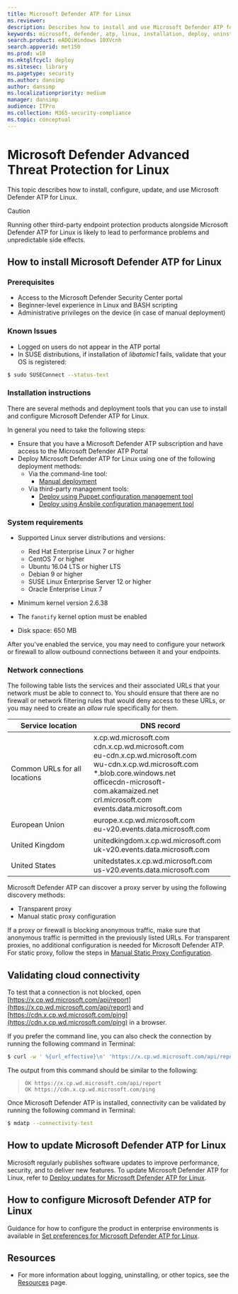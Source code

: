 ```yaml
---
title: Microsoft Defender ATP for Linux
ms.reviewer: 
description: Describes how to install and use Microsoft Defender ATP for Linux.
keywords: microsoft, defender, atp, linux, installation, deploy, uninstallation, puppet, ansible, linux, redhat, ubuntu, debian, sles, suse, centos
search.product: eADQiWindows 10XVcnh
search.appverid: met150
ms.prod: w10
ms.mktglfcycl: deploy
ms.sitesec: library
ms.pagetype: security
ms.author: dansimp
author: dansimp
ms.localizationpriority: medium
manager: dansimp
audience: ITPro
ms.collection: M365-security-compliance 
ms.topic: conceptual
---
```


# Microsoft Defender Advanced Threat Protection for Linux

This topic describes how to install, configure, update, and use Microsoft Defender ATP for Linux.

> [!CAUTION]
> Running other third-party endpoint protection products alongside Microsoft Defender ATP for Linux is likely to lead to performance problems and unpredictable side effects.


## How to install Microsoft Defender ATP for Linux

### Prerequisites

- Access to the Microsoft Defender Security Center portal
- Beginner-level experience in Linux and BASH scripting
- Administrative privileges on the device (in case of manual deployment)

### Known Issues

- Logged on users do not appear in the ATP portal
- In SUSE distributions, if installation of *libatomic1* fails, validate that your OS is registered:

```bash
$ sudo SUSEConnect --status-text
```

### Installation instructions

There are several methods and deployment tools that you can use to install and configure Microsoft Defender ATP for Linux.

In general you need to take the following steps:

- Ensure that you have a Microsoft Defender ATP subscription and have access to the Microsoft Defender ATP Portal
- Deploy Microsoft Defender ATP for Linux using one of the following deployment methods:
  - Via the command-line tool:
    - [Manual deployment](linux-install-manually.md)
  - Via third-party management tools:
    - [Deploy using Puppet configuration management tool](linux-install-with-puppet.md)
    - [Deploy using Ansbile configuration management tool](linux-install-with-ansible.md)

### System requirements

- Supported Linux server distributions and versions: 

  - Red Hat Enterprise Linux 7 or higher
  - CentOS 7 or higher
  - Ubuntu 16.04 LTS or higher LTS
  - Debian 9 or higher
  - SUSE Linux Enterprise Server 12 or higher
  - Oracle Enterprise Linux 7

- Minimum kernel version 2.6.38
- The `fanotify` kernel option must be enabled
- Disk space: 650 MB

After you've enabled the service, you may need to configure your network or firewall to allow outbound connections between it and your endpoints.

### Network connections

The following table lists the services and their associated URLs that your network must be able to connect to. You should ensure that there are no firewall or network filtering rules that would deny access to these URLs, or you may need to create an *allow* rule specifically for them.

| Service location                         | DNS record              |
| ---------------------------------------- | ----------------------- |
| Common URLs for all locations            |  x.cp.wd.microsoft.com <br/> cdn.x.cp.wd.microsoft.com <br/> eu-cdn.x.cp.wd.microsoft.com <br/> wu-cdn.x.cp.wd.microsoft.com <br/> *.blob.core.windows.net <br/> officecdn-microsoft-com.akamaized.net <br/> crl.microsoft.com <br/>  events.data.microsoft.com |
| European Union                           | europe.x.cp.wd.microsoft.com <br/> eu-v20.events.data.microsoft.com |
| United Kingdom                           | unitedkingdom.x.cp.wd.microsoft.com <br/> uk-v20.events.data.microsoft.com |
| United States                            | unitedstates.x.cp.wd.microsoft.com  <br/> us-v20.events.data.microsoft.com |

Microsoft Defender ATP can discover a proxy server by using the following discovery methods:
- Transparent proxy
- Manual static proxy configuration

If a proxy or firewall is blocking anonymous traffic, make sure that anonymous traffic is permitted in the previously listed URLs. For transparent proxies, no additional configuration is needed for Microsoft Defender ATP. For static proxy, follow the steps in [Manual Static Proxy Configuration](linux-static-proxy-configuration.md).

## Validating cloud connectivity

To test that a connection is not blocked, open [https://x.cp.wd.microsoft.com/api/report](https://x.cp.wd.microsoft.com/api/report) and [https://cdn.x.cp.wd.microsoft.com/ping](https://cdn.x.cp.wd.microsoft.com/ping) in a browser.

If you prefer the command line, you can also check the connection by running the following command in Terminal:

```bash
$ curl -w ' %{url_effective}\n' 'https://x.cp.wd.microsoft.com/api/report' 'https://cdn.x.cp.wd.microsoft.com/ping'
```

The output from this command should be similar to the following:

> `OK https://x.cp.wd.microsoft.com/api/report`  
> `OK https://cdn.x.cp.wd.microsoft.com/ping`

Once Microsoft Defender ATP is installed, connectivity can be validated by running the following command in Terminal:
```bash
$ mdatp --connectivity-test
```

## How to update Microsoft Defender ATP for Linux

Microsoft regularly publishes software updates to improve performance, security, and to deliver new features. To update Microsoft Defender ATP for Linux, refer to [Deploy updates for Microsoft Defender ATP for Linux](linux-updates.md).

## How to configure Microsoft Defender ATP for Linux

Guidance for how to configure the product in enterprise environments is available in [Set preferences for Microsoft Defender ATP for Linux](linux-preferences.md).

## Resources

- For more information about logging, uninstalling, or other topics, see the [Resources](linux-resources.md) page.
